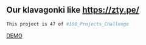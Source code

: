 ## Our klavagonki like https://zty.pe/

```bash
This project is 47 of #100_Projects_Challenge
```

[DEMO](https://100.yablonev.art/47)
